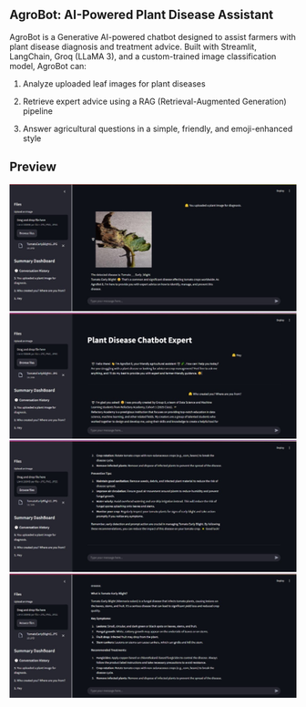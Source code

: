 ##  AgroBot: AI-Powered Plant Disease Assistant
AgroBot is a Generative AI-powered chatbot designed to assist farmers with plant disease diagnosis and treatment advice. Built with Streamlit, LangChain, Groq (LLaMA 3), and a custom-trained image classification model, AgroBot can:

1. Analyze uploaded leaf images for plant diseases

2. Retrieve expert advice using a RAG (Retrieval-Augmented Generation) pipeline

3. Answer agricultural questions in a simple, friendly, and emoji-enhanced style

## Preview

![Chatbot Screenshot](images/img1.JPG)
![Chatbot Screenshot](images/img2.JPG)
![Chatbot Screenshot](images/img3.JPG)
![Chatbot Screenshot](images/img4.JPG)